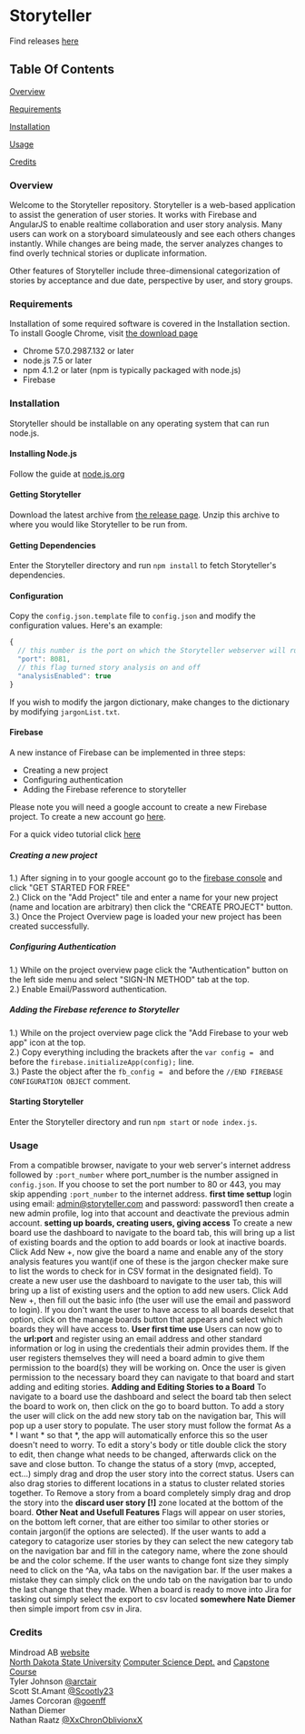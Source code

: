 # Storyteller

Find releases [here](https://github.com/NDSU-CS445-MR/Storyteller/releases)

## Table Of Contents
[Overview](#Overview)

[Requirements](#Requirements)

[Installation](#Installation)

[Usage](#Usage)

[Credits](#Credits)

### <a name="Overview"></a>Overview

Welcome to the Storyteller repository.
Storyteller is a web-based application to assist the generation of user stories.
It works with Firebase and AngularJS to enable realtime collaboration and user story analysis.
Many users can work on a storyboard simulateously and see each others changes instantly.
While changes are being made, the server analyzes changes to find overly technical stories or duplicate information.

Other features of Storyteller include three-dimensional categorization of stories by acceptance and due date, perspective by user, and story groups.

### <a name="Requirements"></a> Requirements
Installation of some required software is covered in the Installation section. To install Google Chrome, visit [the download page](https://www.google.com/chrome/browser/)
* Chrome 57.0.2987.132 or later
* node.js 7.5 or later  
* npm 4.1.2 or later (npm is typically packaged with node.js)  
* Firebase

### <a name="Installation"></a> Installation

Storyteller should be installable on any operating system that can run node.js.  
#### Installing Node.js
Follow the guide at [node.js.org](https://nodejs.org/en/download/package-manager/)

#### Getting Storyteller
Download the latest archive from [the release page](https://github.com/NDSU-CS445-MR/Storyteller/releases). Unzip this archive to where you would like Storyteller to be run from.

#### Getting Dependencies
Enter the Storyteller directory and run `npm install` to fetch Storyteller's dependencies.

#### Configuration
Copy the `config.json.template` file to `config.json` and modify the configuration values. Here's an example:
```javascript
{
  // this number is the port on which the Storyteller webserver will run
  "port": 8081,
  // this flag turned story analysis on and off
  "analysisEnabled": true
}
```

If you wish to modify the jargon dictionary, make changes to the dictionary by modifying `jargonList.txt`.

#### Firebase
A new instance of Firebase can be implemented in three steps: 
* Creating a new project 
* Configuring authentication
* Adding the Firebase reference to storyteller 

Please note you will need a google account to create a new Firebase project. To create a new account go [here](https://accounts.google.com/signup).

For a quick video tutorial click [here](https://youtu.be/m4qn-XmdMOM)

 ##### Creating a new project
 1.) After signing in to your google account go to the [firebase console](https://firebase.google.com/) and click "GET STARTED FOR FREE"<br /> 
 2.) Click on the "Add Project" tile and enter a name for your new project (name and location are arbitrary) then click the "CREATE PROJECT" button.<br />
 3.) Once the Project Overview page is loaded your new project has been created successfully.
 
 ##### Configuring Authentication
 1.) While on the project overview page click the "Authentication" button on the left side menu and select "SIGN-IN METHOD" tab at the top.<br />
 2.) Enable Email/Password authentication.<br />
 
 ##### Adding the Firebase reference to Storyteller
 1.) While on the project overview page click the "Add Firebase to your web app" icon at the top.<br />
 2.) Copy everything including the brackets after the `var config = ` and before the `firebase.initializeApp(config);` line.<br />
 3.) Paste the object after the `fb_config = ` and before the `//END FIREBASE CONFIGURATION OBJECT` comment.<br />

#### Starting Storyteller
Enter the Storyteller directory and run `npm start` or `node index.js`.

### <a name="Usage"></a> Usage
From a compatible browser, navigate to your web server's internet address followed by `:port_number` where port_number is the number assigned in `config.json`. If you choose to set the port number to 80 or 443, you may skip appending `:port_number` to the internet address.
**first time settup**
login using email: admin@storyteller.com and password: password1 then create a new admin profile, log into that account and deactivate the previous admin account.
**setting up boards, creating users, giving access**
To create a new board use the dashboard to navigate to the board tab, this will bring up a list of existing boards and the option to add boards or look at inactive boards.  Click Add New +, now give the board a name and enable any of the story analysis features you want(if one of these is the jargon checker make sure to list the words to check for in CSV format in the designated field).
To create a new user use the dashboard to navigate to the user tab, this will bring up a list of existing users and the option to add new users.  Click Add New +, then fill out the basic info (the user will use the email and password to login).  If you don't want the user to have access to all boards deselct that option, click on the manage boards button that appears and select which boards they will have access to.
**User first time use**
Users can now go to the **url:port** and register using an email address and other standard information or log in using the credentials their admin provides them.  If the user registers themselves they will need a board admin to give them permission to the board(s) they will be working on.  Once the user is given permission to the necessary board they can navigate to that board and start adding and editing stories.
**Adding and Editing Stories to a Board**
  To navigate to a board use the dashboard and select the board tab then select the board to work on, then click on the go to board button.  To add a story the user will click on the add new story tab on the navigation bar, This will pop up a user story to populate.  The user story must follow the format As a * I want * so that *, the app will automatically enforce this so the user doesn't need to worry.  To edit a story's body or title double click the story to edit, then change what needs to be changed, afterwards click on the save and close button.  To change the status of a story (mvp, accepted, ect...) simply drag and drop the user story into the correct status.  Users can also drag stories to different locations in a status to cluster related stories together.  To Remove a story from a board completely simply drag and drop the story into the **discard user story [!]** zone located at the bottom of the board.
**Other Neat and Usefull Features**
Flags will appear on user stories, on the bottom left corner, that are either too similar to other stories or contain jargon(if the options are selected).
If the user wants to add a category to catagorize user stories by they can select the new category tab on the navigation bar and fill in the category name, where the zone should be and the color scheme.
If the user wants to change font size they simply need to click on the ^Aa, vAa tabs on the navigation bar.
If the user makes a mistake they can simply click on the undo tab on the navigation bar to undo the last change that they made.
When a board is ready to move into Jira for tasking out simply select the export to csv located **somewhere Nate Diemer** then simple import from csv in Jira.

### <a name="Credits"></a> Credits
Mindroad AB [website](http://mindroad.se)  
[North Dakota State University](http://ndsu.edu) [Computer Science Dept.](http://ndsu.edu/cs) and [Capstone Course](http://csprojects.cs.ndsu.nodak.edu/capstone/)  
Tyler Johnson [@arctair](https://github.com/arctair)  
Scott St.Amant [@Scootly23](https://github.com/scootly23)  
James Corcoran [@goenff](https://github.com/goenff)  
Nathan Diemer   
Nathan Raatz [@XxChronOblivionxX](https://github.com/XxChronOblivionxX)
